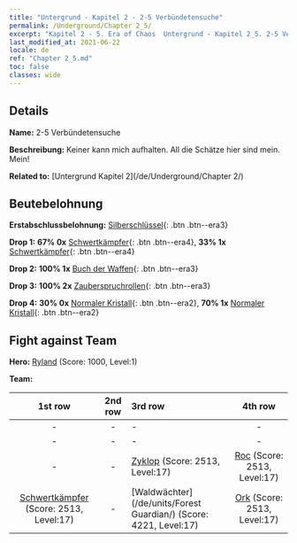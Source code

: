 ```yaml
---
title: "Untergrund - Kapitel 2 - 2-5 Verbündetensuche"
permalink: /Underground/Chapter 2_5/
excerpt: "Kapitel 2 - 5. Era of Chaos  Untergrund - Kapitel 2_5. 2-5 Verbündetensuche"
last_modified_at: 2021-06-22
locale: de
ref: "Chapter 2_5.md"
toc: false
classes: wide
---
```


## Details

 **Name:** 2-5 Verbündetensuche

 **Beschreibung:** Keiner kann mich aufhalten. All die Schätze hier sind mein. Mein!

 **Related to:** [Untergrund Kapitel 2](/de/Underground/Chapter 2/)

## Beutebelohnung

 **Erstabschlussbelohnung:** [Silberschlüssel](/ItemsDE/con_693/){: .btn .btn--era3}

 **Drop 1:** **67% 0x** [Schwertkämpfer](/ItemsDE/unt_193/){: .btn .btn--era4}, **33% 1x** [Schwertkämpfer](/ItemsDE/unt_193/){: .btn .btn--era4}

 **Drop 2:** **100% 1x** [Buch der Waffen](/ItemsDE/mat_18/){: .btn .btn--era3}

 **Drop 3:** **100% 2x** [Zauberspruchrollen](/ItemsDE/con_694/){: .btn .btn--era3}

 **Drop 4:** **30% 0x** [Normaler Kristall](/ItemsDE/mat_11/){: .btn .btn--era2}, **70% 1x** [Normaler Kristall](/ItemsDE/mat_11/){: .btn .btn--era2}


## Fight against Team
 **Hero:** [Ryland](/de/heroes/Ryland/) (Score: 1000, Level:1)

 **Team:**


  | 1st row | 2nd row | 3rd row | 4th row |
  |:----:|:----:|:----|:----:|
  | - | - | - | - |
  | - | - | - | - |
  | - | - | [Zyklop](/de/units/Cyclops/) (Score: 2513, Level:17)  | [Roc](/de/units/Roc/) (Score: 2513, Level:17)  |
  | [Schwertkämpfer](/de/units/Swordsman/) (Score: 2513, Level:17)  | - | [Waldwächter](/de/units/Forest Guardian/) (Score: 4221, Level:17)  | [Ork](/de/units/Orc/) (Score: 2513, Level:17)  |



